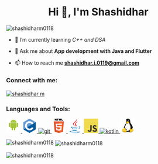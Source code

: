 <h1 align="center">Hi 👋, I'm Shashidhar</h1>
<!-- <h3 align="center">A passionate Web developer ,</h3> -->

<p align="left"> <img src="https://komarev.com/ghpvc/?username=shashidharm0118&label=Profile%20views&color=0e75b6&style=flat" alt="shashidharm0118" /> </p>


- 🌱 I’m currently learning *C++ and DSA*

- 💬 Ask me about **App development with Java and Flutter**

- 📫 How to reach me **shashidhar.i.0119@gmail.com**

<h3 align="left">Connect with me:</h3>
<p align="left">
<a href="https://linkedin.com/in/shashidhar m" target="blank"><img align="center" src="https://raw.githubusercontent.com/rahuldkjain/github-profile-readme-generator/master/src/images/icons/Social/linked-in-alt.svg" alt="shashidhar m" height="30" width="40" /></a>
</p>

<h3 align="left">Languages and Tools:</h3>
<p align="left"> <a href="https://developer.android.com" target="_blank" rel="noreferrer"> <img src="https://raw.githubusercontent.com/devicons/devicon/master/icons/android/android-original-wordmark.svg" alt="android" width="40" height="40"/> </a> <a href="https://www.cprogramming.com/" target="_blank" rel="noreferrer"> <img src="https://raw.githubusercontent.com/devicons/devicon/master/icons/c/c-original.svg" alt="c" width="40" height="40"/> </a> </a> <a href="https://git-scm.com/" target="_blank" rel="noreferrer"> <img src="https://www.vectorlogo.zone/logos/git-scm/git-scm-icon.svg" alt="git" width="40" height="40"/> </a> <a href="https://www.w3.org/html/" target="_blank" rel="noreferrer"> <img src="https://raw.githubusercontent.com/devicons/devicon/master/icons/html5/html5-original-wordmark.svg" alt="html5" width="40" height="40"/> </a> <a href="https://www.java.com" target="_blank" rel="noreferrer"> <img src="https://raw.githubusercontent.com/devicons/devicon/master/icons/java/java-original.svg" alt="java" width="40" height="40"/> </a> <a href="https://developer.mozilla.org/en-US/docs/Web/JavaScript" target="_blank" rel="noreferrer"> <img src="https://raw.githubusercontent.com/devicons/devicon/master/icons/javascript/javascript-original.svg" alt="javascript" width="40" height="40"/> </a> <a href="https://kotlinlang.org" target="_blank" rel="noreferrer"> <img src="https://www.vectorlogo.zone/logos/kotlinlang/kotlinlang-icon.svg" alt="kotlin" width="40" height="40"/>  </a> <a href="https://www.linux.org/" target="_blank" rel="noreferrer"> <img src="https://raw.githubusercontent.com/devicons/devicon/master/icons/linux/linux-original.svg" alt="linux" width="40" height="40"/> </a> </p>

<p><img align="left" src="https://github-readme-stats.vercel.app/api/top-langs?username=shashidharm0118&show_icons=true&locale=en&layout=compact" alt="shashidharm0118" /></p>

<p>&nbsp;<img align="center" src="https://github-readme-stats.vercel.app/api?username=shashidharm0118&show_icons=true&locale=en" alt="shashidharm0118" /></p> 
<p><img align="center" src="https://github-readme-streak-stats.herokuapp.com/?user=shashidharm0118&" alt="shashidharm0118" /></p>
